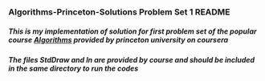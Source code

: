 <h3>Algorithms-Princeton-Solutions Problem Set 1 README</h3>

<p><h5>This is my implementation of solution for first problem set of the popular course <a href="https://www.coursera.org/learn/algorithms-part1/home/info">Algorithms</a> provided by princeton university on coursera</h5>
</p>
<p><h5>The files StdDraw and In are provided by course and should be included in the same directory to run the codes
</h5></p>
